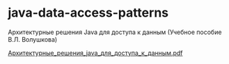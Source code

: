 # java-data-access-patterns
Архитектурные решения Java для доступа к данным (Учебное пособие В.Л. Волушкова)


[Архитектурные_решения_java_для_доступа_к_данным.pdf](https://github.com/Sagat9881/java-data-access-patterns/files/7741101/_._java_._._._.pdf)
